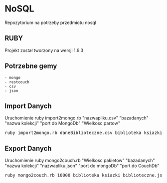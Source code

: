 NoSQL
=====

Repozytorium na potrzeby przedmiotu nosql

RUBY
----

Projekt został tworzony na wersji 1.9.3

Potrzebne gemy
--------------

	- mongo
	- restcouch
	- csv
	- json

Import Danych
--------------

Uruchomienie ruby import2mongo.rb "nazwapliku.csv" "bazadanych" "nazwa kolekcji" "port do MongoDb" "Wielkosc partow"

<pre>
ruby import2mongo.rb daneBiblioteczne.csv biblioteka ksiazki 27017 10000
</pre>

Export Danych
-------------

Uruchomienie ruby mongo2couch.rb "Wielkosc pakietow" "bazadanych" "nazwa kolekcji" "nazwapliku.json" "port do mongoDb" "port do CouchDb"

<pre>
ruby mongo2couch.rb 10000 biblioteka ksiazki biblioteczne.json 27017 5984
</pre>
